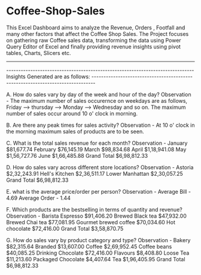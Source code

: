 # Coffee-Shop-Sales
This Excel Dashboard aims to analyze the Revenue, Orders , Footfall and many other factors that affect the Coffee Shop Sales. The Project focuses on gathering raw Coffee sales data, transforming the data using Power Query Editor of Excel and finally providing revenue insights using pivot tables, Charts, Slicers etc. 

------------------------------------------------------------------------------------------------------------------------------------------------------------------------------------------------
------------------------------------------------------------------------------Insights Generated are as follows: -------------------------------------------------------------------------------
 
 A. How do sales vary by day of the week and hour of the day?
 Observation - The maximum number of sales occurernce on weekdays are as follows, Friday --> thursday --> Monday --> Wednesday and so on.
                The maximum number of sales occur around 10 o' clock in morning. 

B. Are there any peak times for sales activity?
Observation - At 10 o' clock in the morning maximum sales of products are to be seen.

C. What is the total sales revenue for each month?
Observation -   January	   $81,677.74 
                February	 $76,145.19 
                March	     $98,834.68 
                April	     $1,18,941.08 
                May	       $1,56,727.76 
                June	     $1,66,485.88 
              Grand Total	 $6,98,812.33  
              
D. How do sales vary across different store locations?
  Observation - Astoria	         	 $2,32,243.91 
                Hell's Kitchen		 $2,36,511.17 
                Lower Manhattan	 	 $2,30,057.25 
                Grand Total	       $6,98,812.33 

E. what is the average price/order per person?
   Observation - Average Bill - 4.69
                 Average Order - 1.44

F. Which products are the bestselling in terms of quantity and revenue?
 Observation -    Barista Espresso	 $91,406.20 
                  Brewed Black tea	 $47,932.00 
                  Brewed Chai tea	 $77,081.95 
                  Gourmet brewed coffee	 $70,034.60 
                  Hot chocolate	 $72,416.00 
                  Grand Total	 $3,58,870.75 
                 
G. How do sales vary by product category and type?
Observation - Bakery	 $82,315.64 
              Branded	 $13,607.00 
              Coffee	 $2,69,952.45 
              Coffee beans	 $40,085.25 
              Drinking Chocolate	 $72,416.00 
              Flavours	 $8,408.80 
              Loose Tea	 $11,213.60 
              Packaged Chocolate	 $4,407.64 
              Tea	 $1,96,405.95 
              Grand Total	 $6,98,812.33 

